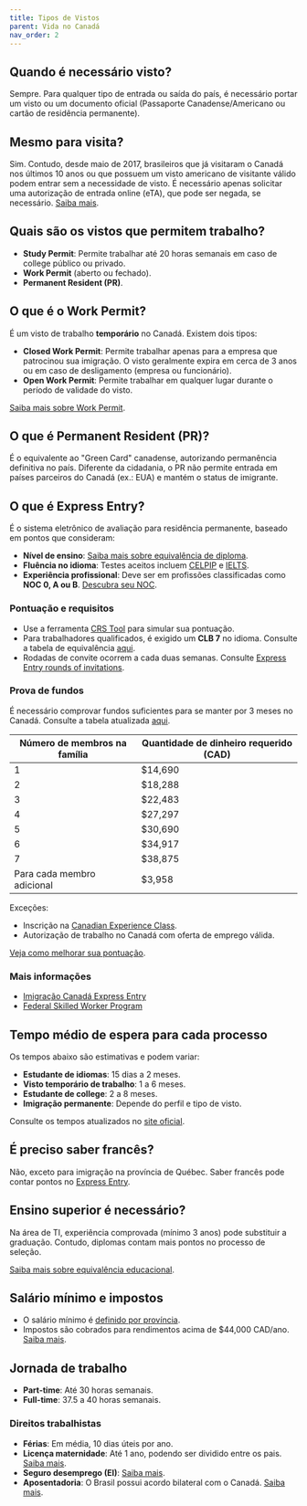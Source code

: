 ```yaml
---
title: Tipos de Vistos
parent: Vida no Canadá
nav_order: 2
---
```


## Quando é necessário visto?

Sempre. Para qualquer tipo de entrada ou saída do país, é necessário portar um visto ou um documento oficial (Passaporte Canadense/Americano ou cartão de residência permanente).

## Mesmo para visita?

Sim. Contudo, desde maio de 2017, brasileiros que já visitaram o Canadá nos últimos 10 anos ou que possuem um visto americano de visitante válido podem entrar sem a necessidade de visto. É necessário apenas solicitar uma autorização de entrada online (eTA), que pode ser negada, se necessário. [Saiba mais](https://www.cic.gc.ca/english/helpcentre/answer.asp?q=1097&t=16).

## Quais são os vistos que permitem trabalho?

- **Study Permit**: Permite trabalhar até 20 horas semanais em caso de college público ou privado.  
- **Work Permit** (aberto ou fechado).  
- **Permanent Resident (PR)**.

## O que é o Work Permit?

É um visto de trabalho **temporário** no Canadá. Existem dois tipos:  
- **Closed Work Permit**: Permite trabalhar apenas para a empresa que patrocinou sua imigração. O visto geralmente expira em cerca de 3 anos ou em caso de desligamento (empresa ou funcionário).  
- **Open Work Permit**: Permite trabalhar em qualquer lugar durante o período de validade do visto.  

[Saiba mais sobre Work Permit](../trabalho/work-permit).

## O que é Permanent Resident (PR)?

É o equivalente ao "Green Card" canadense, autorizando permanência definitiva no país. Diferente da cidadania, o PR não permite entrada em países parceiros do Canadá (ex.: EUA) e mantém o status de imigrante.

## O que é Express Entry?

É o sistema eletrônico de avaliação para residência permanente, baseado em pontos que consideram:  
- **Nível de ensino**: [Saiba mais sobre equivalência de diploma](../estudo/equivalencia-de-diploma).  
- **Fluência no idioma**: Testes aceitos incluem [CELPIP](https://www.celpip.ca) e [IELTS](https://www.ielts.org).  
- **Experiência profissional**: Deve ser em profissões classificadas como **NOC 0, A ou B**. [Descubra seu NOC](https://www.canada.ca/en/immigration-refugees-citizenship/services/immigrate-canada/express-entry/eligibility/find-national-occupation-code.html).  

### Pontuação e requisitos
- Use a ferramenta [CRS Tool](https://www.cic.gc.ca/english/immigrate/skilled/crs-tool.asp) para simular sua pontuação.  
- Para trabalhadores qualificados, é exigido um **CLB 7** no idioma. Consulte a tabela de equivalência [aqui](https://www.cic.gc.ca/english/resources/tools/language/charts.asp).  
- Rodadas de convite ocorrem a cada duas semanas. Consulte [Express Entry rounds of invitations](https://www.canada.ca/en/immigration-refugees-citizenship/services/immigrate-canada/express-entry/submit-profile/rounds-invitations.html).  

### Prova de fundos
É necessário comprovar fundos suficientes para se manter por 3 meses no Canadá. Consulte a tabela atualizada [aqui](https://www.canada.ca/en/immigration-refugees-citizenship/services/immigrate-canada/express-entry/documents/proof-funds.html).  

| Número de membros na família          | Quantidade de dinheiro requerido (CAD) |
| ------------------------------------- | -------------------------------------- |
| 1                                     | $14,690                                |
| 2                                     | $18,288                                |
| 3                                     | $22,483                                |
| 4                                     | $27,297                                |
| 5                                     | $30,690                                |
| 6                                     | $34,917                                |
| 7                                     | $38,875                                |
| Para cada membro adicional            | $3,958                                 |

Exceções:  
- Inscrição na [Canadian Experience Class](https://www.canada.ca/en/immigration-refugees-citizenship/services/immigrate-canada/express-entry/eligibility/canadian-experience-class.html).  
- Autorização de trabalho no Canadá com oferta de emprego válida.  

[Veja como melhorar sua pontuação](https://www.canada.ca/en/immigration-refugees-citizenship/services/immigrate-canada/express-entry/eligibility/criteria-comprehensive-ranking-system/grid.html#pointsD).

### Mais informações
- [Imigração Canadá Express Entry](https://www.canadaparabrasileiros.com/blog/2015/01/imigracao-canada-express-entry/)  
- [Federal Skilled Worker Program](https://www.canada.ca/en/immigration-refugees-citizenship/services/immigrate-canada/express-entry/eligibility/federal-skilled-workers.html)  

## Tempo médio de espera para cada processo

Os tempos abaixo são estimativas e podem variar:  
- **Estudante de idiomas**: 15 dias a 2 meses.  
- **Visto temporário de trabalho**: 1 a 6 meses.  
- **Estudante de college**: 2 a 8 meses.  
- **Imigração permanente**: Depende do perfil e tipo de visto.  

Consulte os tempos atualizados no [site oficial](https://www.canada.ca/en/immigration-refugees-citizenship/services/application/check-processing-times.html).

## É preciso saber francês?

Não, exceto para imigração na província de Québec. Saber francês pode contar pontos no [Express Entry](https://www.cic.gc.ca/english/express-entry/).

## Ensino superior é necessário?

Na área de TI, experiência comprovada (mínimo 3 anos) pode substituir a graduação. Contudo, diplomas contam mais pontos no processo de seleção.

[Saiba mais sobre equivalência educacional](../estudo/equivalencia-de-diploma).

## Salário mínimo e impostos

- O salário mínimo é [definido por província](https://srv116.services.gc.ca/dimt-wid/sm-mw/rpt1.aspx).  
- Impostos são cobrados para rendimentos acima de $44,000 CAD/ano. [Saiba mais](https://www.cra-arc.gc.ca/tx/ndvdls/fq/txrts-eng.html).  

## Jornada de trabalho

- **Part-time**: Até 30 horas semanais.  
- **Full-time**: 37.5 a 40 horas semanais.  

### Direitos trabalhistas
- **Férias**: Em média, 10 dias úteis por ano.  
- **Licença maternidade**: Até 1 ano, podendo ser dividido entre os pais. [Saiba mais](https://www.canada.ca/en/services/benefits/ei/ei-maternity-parental/benefit-amount.html).  
- **Seguro desemprego (EI)**: [Saiba mais](https://www.canada.ca/en/services/benefits/ei.html).  
- **Aposentadoria**: O Brasil possui acordo bilateral com o Canadá. [Saiba mais](https://portal.inss.gov.br/wp-content/uploads/2017/07/Cartilha-Acordo-Previdencia-Brasil-Canada.pdf).  

